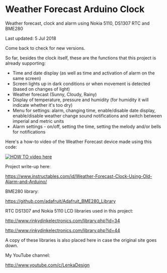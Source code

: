 # Weather Forecast Arduino Clock
Weather forecast, clock and alarm using Nokia 5110, DS1307 RTC and BME280

Last updated: 5 Jul 2018

Come back to check for new versions.

So far, besides the clock itself, these are the functions that this project is already supporting:

+ Time and date display (as well as time and activation of alarm on the same screen)
+ Screen lights up in dark conditions or when movement is detected (based on changes of light)
+ Weather forecast (Sunny, Cloudy, Rainy)
+ Display of temperature, pressure and humidity (for humidity it will indicate whether it's too dry)
+ Menu for settings: alarm, changing time, enable/disable date display, enable/disable weather change sound notifications and switch between imperial and metric units
+ Alarm settings - on/off, setting the time, setting the melody and/or bells for notifications

Here's a how-to video of the Weather Forecast device made using this code:

[![HOW TO video here](https://img.youtube.com/vi/-FDuY51MYSw/0.jpg)](https://www.youtube.com/watch?v=-FDuY51MYSw)

Project write-up here:

https://www.instructables.com/id/Weather-Forecast-Clock-Using-Old-Alarm-and-Arduino/



BME280 library:

https://github.com/adafruit/Adafruit_BME280_Library


RTC DS1307 and Nokia 5110 LCD libraries used in this project:

http://www.rinkydinkelectronics.com/library.php?id=34

http://www.rinkydinkelectronics.com/library.php?id=44

A copy of these libraries is also placed here in case the original site goes down.


My YouTube channel:

http://www.youtube.com/c/LenkaDesign
